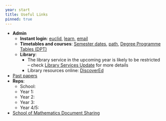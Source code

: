 ```yaml
---
year: start
title: Useful Links
pinned: true
---
```


- **Admin**
  - **Instant login**: [euclid](https://www.star.euclid.ed.ac.uk/urd/sits.urd/run/siw_sso.token), [learn](https://www.learn.ed.ac.uk/auth-saml/saml/login?apId=_175_1), [email](https://www.office365.ed.ac.uk/)
  - **Timetables and courses**: [Semester dates](https://www.ed.ac.uk/semester-dates), [path](https://path.is.ed.ac.uk/), [Degree Programme Tables (DPT)](http://www.drps.ed.ac.uk/20-21/dpt/drpsindex.htm)
  - **Library**:
    -  The library service in the upcoming year is likely to be restricted – check [Library Services Update](https://www.ed.ac.uk/information-services/library-museum-gallery/library-services-update-2020-21) for more details
    - Library resources online: [DiscoverEd](https://discovered.ed.ac.uk/)
- [Past papers](https://exampapers.ed.ac.uk/discover?filtertype=author&filter_relational_operator=equals&filter=Mathematics%2C+School+of)
- **Reps**:
  - School:
  - Year 1:    
  - Year 2:
  - Year 3:
  - Year 4/5:
- [School of Mathematics Document Sharing](https://uoe.sharepoint.com/sites/schoolofmaths/students/SitePages/Home.aspx)
    
    

